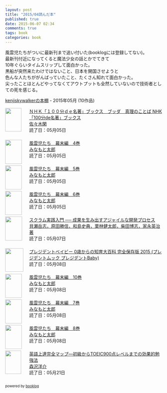 ```yaml
---
layout: post
title: "2015/04読んだ本"
published: true
date: 2015-06-07 02:34
comments: true
tags: book
categories: book
---
```


風雲児たちがついに最新刊まで追い付いた(booklogには登録してない)。  
最新刊付近になってくると魔法少女の話とかでてきて  
10年ぐらいタイムスリップして面白かった。  
黒船が突然来たわけではないこと、日本を開国させようと  
色んな人たちががんばっていたこと、たくさん知れて面白かった。  
尖ったことほとんどやってなくてアウトプットも全然していないので技術者としての死を感じる。

<div style="margin-bottom:15px;"><a href="http://booklog.jp/users/kenjiskywalker" target="_blank">kenjiskywalkerの本棚</a> - 2015年05月 (10作品)</div><div style="margin-bottom:5px;"><div style="width:75px;height:75px;float:left;margin-right:2px;"><a href="http://booklog.jp/item/1/B009QW63B8" target="_blank"><img src="http://ecx.images-amazon.com/images/I/51h-GqRNDEL._SL75_.jpg" width="52" height="75" alt="" /></a></div><div><a href="http://booklog.jp/item/1/B009QW63B8" target="_blank">ＮＨＫ「１００分ｄｅ名著」ブックス　ブッダ　真理のことば NHK「100分de名著」ブックス</a><br /><a href="http://booklog.jp/author/%E4%BD%90%E3%80%85%E6%9C%A8%E9%96%91" target="_blank">佐々木閑</a><br />読了日：05月05日<br /></div><br style="clear:both;" /></div><div style="margin-bottom:5px;"><div style="width:75px;height:75px;float:left;margin-right:2px;"><a href="http://booklog.jp/item/8/229010-004" target="_blank"><img src="http://booklive.jp/resources/c_media/images/thumb/9/229010_01_4_M.jpg" width="53" height="77" alt="" /></a></div><div><a href="http://booklog.jp/item/8/229010-004" target="_blank">風雲児たち　幕末編　4巻</a><br /><a href="http://booklog.jp/author/%E3%81%BF%E3%81%AA%E3%82%82%E3%81%A8%E5%A4%AA%E9%83%8E" target="_blank">みなもと太郎</a><br />読了日：05月05日<br /></div><br style="clear:both;" /></div><div style="margin-bottom:5px;"><div style="width:75px;height:75px;float:left;margin-right:2px;"><a href="http://booklog.jp/item/8/229010-005" target="_blank"><img src="http://booklive.jp/resources/c_media/images/thumb/9/229010_01_5_M.jpg" width="53" height="77" alt="" /></a></div><div><a href="http://booklog.jp/item/8/229010-005" target="_blank">風雲児たち　幕末編　5巻</a><br /><a href="http://booklog.jp/author/%E3%81%BF%E3%81%AA%E3%82%82%E3%81%A8%E5%A4%AA%E9%83%8E" target="_blank">みなもと太郎</a><br />読了日：05月05日<br /></div><br style="clear:both;" /></div><div style="margin-bottom:5px;"><div style="width:75px;height:75px;float:left;margin-right:2px;"><a href="http://booklog.jp/item/8/229010-006" target="_blank"><img src="http://booklive.jp/resources/c_media/images/thumb/9/229010_01_6_M.jpg" width="53" height="77" alt="" /></a></div><div><a href="http://booklog.jp/item/8/229010-006" target="_blank">風雲児たち　幕末編　6巻</a><br /><a href="http://booklog.jp/author/%E3%81%BF%E3%81%AA%E3%82%82%E3%81%A8%E5%A4%AA%E9%83%8E" target="_blank">みなもと太郎</a><br />読了日：05月05日<br /></div><br style="clear:both;" /></div><div style="margin-bottom:5px;"><div style="width:75px;height:75px;float:left;margin-right:2px;"><a href="http://booklog.jp/item/13/9784774172903" target="_blank"><img src="http://image.gihyo.co.jp/assets/images/gdp/2015/978-4-7741-7290-3.jpg" width="54" height="77" alt="" /></a></div><div><a href="http://booklog.jp/item/13/9784774172903" target="_blank">スクラム実践入門 ── 成果を生み出すアジャイルな開発プロセス</a><br /><a href="http://booklog.jp/author/%E8%B2%9D%E7%80%AC%E5%B2%B3%E5%BF%97%EF%BC%8C%E5%8E%9F%E7%94%B0%E5%8B%9D%E4%BF%A1%EF%BC%8C%E5%92%8C%E5%B3%B6%E5%8F%B2%E5%85%B8%EF%BC%8C%E6%A0%97%E6%9E%97%E5%81%A5%E5%A4%AA%E9%83%8E%EF%BC%8C%E6%9F%B4%E7%94%B0%E5%8D%9A%E5%BF%97%EF%BC%8C%E5%AE%B6%E6%B0%B8%E8%8B%B1%E6%B2%BB%E8%91%97" target="_blank">貝瀬岳志，原田勝信，和島史典，栗林健太郎，柴田博志，家永英治著</a><br />読了日：05月07日<br /></div><br style="clear:both;" /></div><div style="margin-bottom:5px;"><div style="width:75px;height:75px;float:left;margin-right:2px;"><a href="http://booklog.jp/item/1/4833473984" target="_blank"><img src="http://ecx.images-amazon.com/images/I/51P%2BiYNYSuL._SL75_.jpg" width="58" height="75" alt="" /></a></div><div><a href="http://booklog.jp/item/1/4833473984" target="_blank">プレジデントベイビー 0歳からの知育大百科 完全保存版 2015 (プレジデントムック プレジデントBaby)</a><br />読了日：05月08日<br /></div><br style="clear:both;" /></div><div style="margin-bottom:5px;"><div style="width:75px;height:75px;float:left;margin-right:2px;"><a href="http://booklog.jp/item/8/229010-010" target="_blank"><img src="http://booklive.jp/resources/c_media/images/thumb/9/229010_01_10_M.jpg" width="53" height="77" alt="" /></a></div><div><a href="http://booklog.jp/item/8/229010-010" target="_blank">風雲児たち　幕末編　10巻</a><br /><a href="http://booklog.jp/author/%E3%81%BF%E3%81%AA%E3%82%82%E3%81%A8%E5%A4%AA%E9%83%8E" target="_blank">みなもと太郎</a><br />読了日：05月08日<br /></div><br style="clear:both;" /></div><div style="margin-bottom:5px;"><div style="width:75px;height:75px;float:left;margin-right:2px;"><a href="http://booklog.jp/item/8/229010-007" target="_blank"><img src="http://booklive.jp/resources/c_media/images/thumb/9/229010_01_7_M.jpg" width="53" height="77" alt="" /></a></div><div><a href="http://booklog.jp/item/8/229010-007" target="_blank">風雲児たち　幕末編　7巻</a><br /><a href="http://booklog.jp/author/%E3%81%BF%E3%81%AA%E3%82%82%E3%81%A8%E5%A4%AA%E9%83%8E" target="_blank">みなもと太郎</a><br />読了日：05月08日<br /></div><br style="clear:both;" /></div><div style="margin-bottom:5px;"><div style="width:75px;height:75px;float:left;margin-right:2px;"><a href="http://booklog.jp/item/8/229010-008" target="_blank"><img src="http://booklive.jp/resources/c_media/images/thumb/9/229010_01_8_M.jpg" width="53" height="77" alt="" /></a></div><div><a href="http://booklog.jp/item/8/229010-008" target="_blank">風雲児たち　幕末編　8巻</a><br /><a href="http://booklog.jp/author/%E3%81%BF%E3%81%AA%E3%82%82%E3%81%A8%E5%A4%AA%E9%83%8E" target="_blank">みなもと太郎</a><br />読了日：05月08日<br /></div><br style="clear:both;" /></div><div style="margin-bottom:5px;"><div style="width:75px;height:75px;float:left;margin-right:2px;"><a href="http://booklog.jp/item/1/4860641027" target="_blank"><img src="http://ecx.images-amazon.com/images/I/51QMMA8248L._SL75_.jpg" width="51" height="75" alt="" /></a></div><div><a href="http://booklog.jp/item/1/4860641027" target="_blank">英語上達完全マップ―初級からTOEIC900点レベルまでの効果的勉強法</a><br /><a href="http://booklog.jp/author/%E6%A3%AE%E6%B2%A2%E6%B4%8B%E4%BB%8B" target="_blank">森沢洋介</a><br />読了日：05月21日<br /></div><br style="clear:both;" /></div><div style="margin:10px 0;font-size:80%;">powered by <a href="http://booklog.jp" target="_blank">booklog</a></div>

